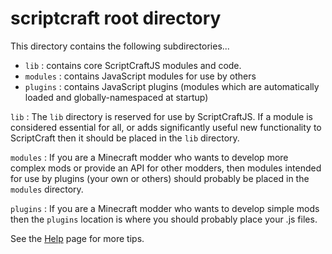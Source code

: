# scriptcraft root directory

This directory contains the following subdirectories...

 * `lib` : contains core ScriptCraftJS modules and code.
 * `modules` : contains JavaScript modules for use by others
 * `plugins` : contains JavaScript plugins (modules which are automatically loaded and globally-namespaced at startup)

`lib` : The `lib` directory is reserved for use by ScriptCraftJS. If a module is considered essential for all, or adds significantly useful new functionality to ScriptCraft then it should be placed in the `lib` directory.

`modules` : If you are a Minecraft modder who wants to develop more complex mods or provide an API for other modders, then modules intended for use by plugins (your own or others) should probably be placed in the `modules` directory.

`plugins` : If you are a Minecraft modder who wants to develop simple mods then the `plugins` location is where you should probably place your .js files.

See the [Help][help] page for more tips.

[help]: ../../docs/Help.md
